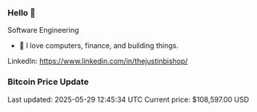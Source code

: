 ### Hello 🤙  

Software Engineering

- 🔭 I love computers, finance, and building things.
  
LinkedIn: https://www.linkedin.com/in/thejustinbishop/  























































































































































































































































































































































































































































































































### Bitcoin Price Update
Last updated: 2025-05-29 12:45:34 UTC
Current price: $108,597.00 USD
